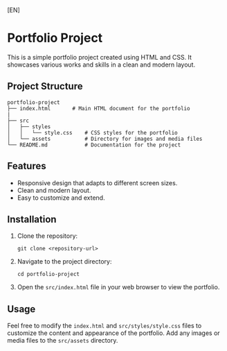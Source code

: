[EN]

# Portfolio Project

This is a simple portfolio project created using HTML and CSS. It showcases various works and skills in a clean and modern layout.

## Project Structure

```
portfolio-project
├── index.html       # Main HTML document for the portfolio
|
├── src
│   ├── styles
│   │   └── style.css    # CSS styles for the portfolio
│   └── assets           # Directory for images and media files
└── README.md            # Documentation for the project
```

## Features

- Responsive design that adapts to different screen sizes.
- Clean and modern layout.
- Easy to customize and extend.

## Installation

1. Clone the repository:
   ```
   git clone <repository-url>
   ```

2. Navigate to the project directory:
   ```
   cd portfolio-project
   ```

3. Open the `src/index.html` file in your web browser to view the portfolio.

## Usage

Feel free to modify the `index.html` and `src/styles/style.css` files to customize the content and appearance of the portfolio. Add any images or media files to the `src/assets` directory.


